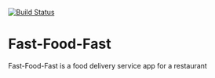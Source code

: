 [![Build Status](https://travis-ci.org/Dubby20/Fast-Food-Fast.svg?branch=ch-integrate-travisCI-160483367)](https://travis-ci.org/Dubby20/Fast-Food-Fast)




# Fast-Food-Fast
Fast-Food-Fast is a food delivery service app for a restaurant

